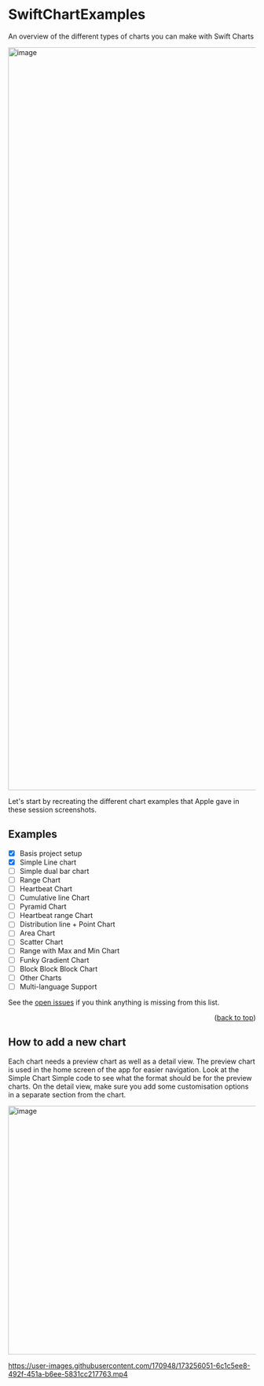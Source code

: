 # SwiftChartExamples
An overview of the different types of charts you can make with Swift Charts

<img width="1511" alt="image" src="https://user-images.githubusercontent.com/170948/173253882-1a80b934-a0b9-4acb-a290-a299ae3fdd7d.png">


Let's start by recreating the different chart examples that Apple gave in these session screenshots.

## Examples

- [x] Basis project setup
- [x] Simple Line chart
- [ ] Simple dual bar chart
- [ ] Range Chart
- [ ] Heartbeat Chart
- [ ] Cumulative line Chart
- [ ] Pyramid Chart
- [ ] Heartbeat range Chart
- [ ] Distribution line + Point Chart
- [ ] Area Chart
- [ ] Scatter Chart
- [ ] Range with Max and Min Chart
- [ ] Funky Gradient Chart
- [ ] Block Block Block Chart
- [ ] Other Charts
- [ ] Multi-language Support

See the [open issues](https://github.com/jordibruin/SwiftChartExamples/issues) if you think anything is missing from this list.

<p align="right">(<a href="#top">back to top</a>)</p>

## How to add a new chart

Each chart needs a preview chart as well as a detail view. The preview chart is used in the home screen of the app for easier navigation. Look at the Simple Chart Simple code to see what the format should be for the preview charts. On the detail view, make sure you add some customisation options in a separate section from the chart.


<img width="506" alt="image" src="https://user-images.githubusercontent.com/170948/173253555-6994957a-b3e2-4e6f-b6ed-c7edadb62eb6.png">



https://user-images.githubusercontent.com/170948/173256051-6c1c5ee8-492f-451a-b6ee-5831cc217763.mp4

